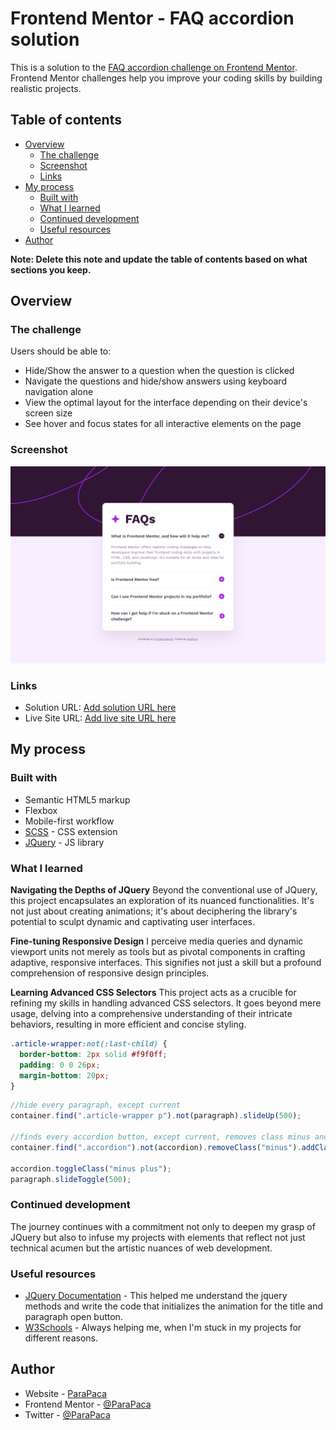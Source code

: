 # Frontend Mentor - FAQ accordion solution

This is a solution to the [FAQ accordion challenge on Frontend Mentor](https://www.frontendmentor.io/challenges/faq-accordion-wyfFdeBwBz). Frontend Mentor challenges help you improve your coding skills by building realistic projects. 

## Table of contents

- [Overview](#overview)
  - [The challenge](#the-challenge)
  - [Screenshot](#screenshot)
  - [Links](#links)
- [My process](#my-process)
  - [Built with](#built-with)
  - [What I learned](#what-i-learned)
  - [Continued development](#continued-development)
  - [Useful resources](#useful-resources)
- [Author](#author)

**Note: Delete this note and update the table of contents based on what sections you keep.**

## Overview

### The challenge

Users should be able to:

- Hide/Show the answer to a question when the question is clicked
- Navigate the questions and hide/show answers using keyboard navigation alone
- View the optimal layout for the interface depending on their device's screen size
- See hover and focus states for all interactive elements on the page

### Screenshot

![](./screenshots/screenshot_1.png)

### Links

- Solution URL: [Add solution URL here](https://your-solution-url.com)
- Live Site URL: [Add live site URL here](https://your-live-site-url.com)

## My process

### Built with

- Semantic HTML5 markup
- Flexbox
- Mobile-first workflow
- [SCSS](https://sass-lang.com/) - CSS extension
- [JQuery](https://jquery.com/) - JS library

### What I learned

**Navigating the Depths of JQuery**
Beyond the conventional use of JQuery, this project encapsulates an exploration of its nuanced functionalities. It's not just about creating animations; it's about deciphering the library's potential to sculpt dynamic and captivating user interfaces.

**Fine-tuning Responsive Design**
I perceive media queries and dynamic viewport units not merely as tools but as pivotal components in crafting adaptive, responsive interfaces. This signifies not just a skill but a profound comprehension of responsive design principles.

**Learning Advanced CSS Selectors**
This project acts as a crucible for refining my skills in handling advanced CSS selectors. It goes beyond mere usage, delving into a comprehensive understanding of their intricate behaviors, resulting in more efficient and concise styling.

```css
.article-wrapper:not(:last-child) {
  border-bottom: 2px solid #f9f0ff;
  padding: 0 0 26px;
  margin-bottom: 20px;
}
```
```js
//hide every paragraph, except current
container.find(".article-wrapper p").not(paragraph).slideUp(500);

//finds every accordion button, except current, removes class minus and adds class plus
container.find(".accordion").not(accordion).removeClass("minus").addClass("plus");

accordion.toggleClass("minus plus");
paragraph.slideToggle(500);
```

### Continued development

The journey continues with a commitment not only to deepen my grasp of JQuery but also to infuse my projects with elements that reflect not just technical acumen but the artistic nuances of web development.

### Useful resources

- [JQuery Documentation](https://api.jquery.com/category/manipulation/) - This helped me understand the jquery methods and write the code that initializes the animation for the title and paragraph open button.
- [W3Schools](https://www.w3schools.com/) - Always helping me, when I'm stuck in my projects for different reasons.

## Author

- Website - [ParaPaca](https://github.com/ParaPaca)
- Frontend Mentor - [@ParaPaca](https://www.frontendmentor.io/profile/ParaPaca)
- Twitter - [@ParaPaca](https://www.twitter.com/ParaPaca)
